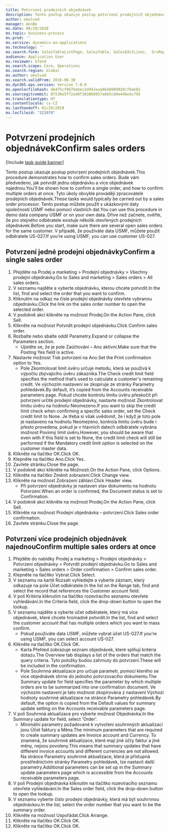 ```yaml
---
title: Potvrzení prodejních objednávek
description: Tento postup ukazuje postup potvrzení prodejních objednávek.
author: omulvad
manager: AnnBe
ms.date: 08/29/2018
ms.topic: business-process
ms.prod: ''
ms.service: dynamics-ax-applications
ms.technology: ''
ms.search.form: SalesTableListPage, SalesTable, SalesEditLines,  SrsReportViewerForm, CustConfirmJournal, SysQueryForm, SysQueryFieldLookUp, SysLookup, SalesParmIdLookup
audience: Application User
ms.reviewer: kfend
ms.search.scope: Core, Operations
ms.search.region: Global
ms.author: omulvad
ms.search.validFrom: 2016-06-30
ms.dyn365.ops.version: Version 7.0.0
ms.openlocfilehash: db475cf967bebec2d442aaa864800d920cf0ab81
ms.sourcegitcommit: 0f530e5f72a40f383868957a6b5cb0e446e4c795
ms.translationtype: HT
ms.contentlocale: cs-CZ
ms.lasthandoff: 01/29/2019
ms.locfileid: "323978"
---
```

# <a name="confirm-sales-orders"></a><span data-ttu-id="96a05-103">Potvrzení prodejních objednávek</span><span class="sxs-lookup"><span data-stu-id="96a05-103">Confirm sales orders</span></span>

[!include [task guide banner](../../includes/task-guide-banner.md)]

<span data-ttu-id="96a05-104">Tento postup ukazuje postup potvrzení prodejních objednávek.</span><span class="sxs-lookup"><span data-stu-id="96a05-104">This procedure demonstrates how to confirm sales orders.</span></span> <span data-ttu-id="96a05-105">Bude vám předvedeno, jak potvrdit jednu objednávku a více objednávek najednou.</span><span class="sxs-lookup"><span data-stu-id="96a05-105">You’ll be shown how to confirm a single order, and how to confirm multiple orders at once.</span></span> <span data-ttu-id="96a05-106">Tyto úkoly obvykle provádějí zpracovatelé prodejních objednávek.</span><span class="sxs-lookup"><span data-stu-id="96a05-106">These tasks would typically be carried out by a sales order processor.</span></span> <span data-ttu-id="96a05-107">Tento postup můžete použít s ukázkovými daty společnosti USMF nebo pomocí vlastních dat.</span><span class="sxs-lookup"><span data-stu-id="96a05-107">You can use this procedure in demo data company USMF or on your own data.</span></span> <span data-ttu-id="96a05-108">Dříve než začnete, ověřte, že pro stejného odběratele existuje několik otevřených prodejních objednávek.</span><span class="sxs-lookup"><span data-stu-id="96a05-108">Before you start, make sure there are several open sales orders for the same customer.</span></span> <span data-ttu-id="96a05-109">V případě, že používáte data USMF, můžete použít odběratele US-027.</span><span class="sxs-lookup"><span data-stu-id="96a05-109">If you’re using USMF, you can use customer US-027.</span></span>


## <a name="confirm-a-single-sales-order"></a><span data-ttu-id="96a05-110">Potvrzení jedné prodejní objednávky</span><span class="sxs-lookup"><span data-stu-id="96a05-110">Confirm a single sales order</span></span>
1. <span data-ttu-id="96a05-111">Přejděte na Prodej a marketing > Prodejní objednávky > Všechny prodejní objednávky.</span><span class="sxs-lookup"><span data-stu-id="96a05-111">Go to Sales and marketing > Sales orders > All sales orders.</span></span>
2. <span data-ttu-id="96a05-112">V seznamu najděte a vyberte objednávku, kterou chcete potvrdit.</span><span class="sxs-lookup"><span data-stu-id="96a05-112">In the list, find and select the order that you want to confirm.</span></span>
3. <span data-ttu-id="96a05-113">Kliknutím na odkaz na čísle prodejní objednávky otevřete vybranou objednávku.</span><span class="sxs-lookup"><span data-stu-id="96a05-113">Click the link on the sales order number to open the selected order.</span></span>
4. <span data-ttu-id="96a05-114">V podokně akcí klikněte na možnost Prodej.</span><span class="sxs-lookup"><span data-stu-id="96a05-114">On the Action Pane, click Sell.</span></span>
5. <span data-ttu-id="96a05-115">Klikněte na možnost Potvrdit prodejní objednávku.</span><span class="sxs-lookup"><span data-stu-id="96a05-115">Click Confirm sales order.</span></span>
6. <span data-ttu-id="96a05-116">Rozbalte nebo sbalte oddíl Parametry.</span><span class="sxs-lookup"><span data-stu-id="96a05-116">Expand or collapse the Parameters section.</span></span>
    * <span data-ttu-id="96a05-117">Ujistěte se, že je pole Zaúčtování – Ano aktivní.</span><span class="sxs-lookup"><span data-stu-id="96a05-117">Make sure that the Posting Yes field is active.</span></span>  
7. <span data-ttu-id="96a05-118">Nastavte možnost Tisk potvrzení na Ano.</span><span class="sxs-lookup"><span data-stu-id="96a05-118">Set the Print confirmation option to Yes.</span></span>
    * <span data-ttu-id="96a05-119">Pole Zkontrolovat limit úvěru určuje metodu, která se používá k výpočtu zbývajícího úvěru zákazníka.</span><span class="sxs-lookup"><span data-stu-id="96a05-119">The Check credit limit field specifies the method that’s used to calculate a customer's remaining credit.</span></span> <span data-ttu-id="96a05-120">Ve výchozím nastavení se zkopíruje ze stránky Parametry pohledávek.</span><span class="sxs-lookup"><span data-stu-id="96a05-120">By default, it’s copied from the Accounts receivable parameters page.</span></span> <span data-ttu-id="96a05-121">Pokud chcete kontrolu limitu úvěru přeskočit při potvrzení určité prodejní objednávky, nastavte možnost Zkontrolovat limitu úvěru na hodnotu Neomezeno.</span><span class="sxs-lookup"><span data-stu-id="96a05-121">If you want to skip the credit limit check when confirming a specific sales order, set the Check credit limit to None.</span></span> <span data-ttu-id="96a05-122">Je třeba si však uvědomit, že i když je toto pole je nastaveno na hodnotu Neomezeno, kontrola limitu úvěru bude i přesto provedena, pokud je v hlavních datech odběratele vybrána možnost Povinný limit úvěru.</span><span class="sxs-lookup"><span data-stu-id="96a05-122">However, you should be aware that even with if this field is set to None, the credit limit check will still be performed if the Mandatory credit limit option is selected on the customer master data.</span></span>  
8. <span data-ttu-id="96a05-123">Klikněte na tlačítko OK.</span><span class="sxs-lookup"><span data-stu-id="96a05-123">Click OK.</span></span>
9. <span data-ttu-id="96a05-124">Klepněte na tlačítko Ano.</span><span class="sxs-lookup"><span data-stu-id="96a05-124">Click Yes.</span></span>
10. <span data-ttu-id="96a05-125">Zavřete stránku.</span><span class="sxs-lookup"><span data-stu-id="96a05-125">Close the page.</span></span>
11. <span data-ttu-id="96a05-126">V podokně akcí klikněte na Možnosti.</span><span class="sxs-lookup"><span data-stu-id="96a05-126">On the Action Pane, click Options.</span></span>
12. <span data-ttu-id="96a05-127">Klikněte na tlačítko Změnit zobrazení.</span><span class="sxs-lookup"><span data-stu-id="96a05-127">Click Change view.</span></span>
13. <span data-ttu-id="96a05-128">Klikněte na možnost Zobrazení záhlaví.</span><span class="sxs-lookup"><span data-stu-id="96a05-128">Click Header view.</span></span>
    * <span data-ttu-id="96a05-129">Při potvrzení objednávky je nastaven stav dokumentu na hodnotu Potvrzení.</span><span class="sxs-lookup"><span data-stu-id="96a05-129">When an order is confirmed, the Document status is set to Confirmation.</span></span>  
14. <span data-ttu-id="96a05-130">V podokně akcí klikněte na možnost Prodej.</span><span class="sxs-lookup"><span data-stu-id="96a05-130">On the Action Pane, click Sell.</span></span>
15. <span data-ttu-id="96a05-131">Klikněte na možnost Prodejní objednávka – potvrzení.</span><span class="sxs-lookup"><span data-stu-id="96a05-131">Click Sales order confirmation.</span></span>
16. <span data-ttu-id="96a05-132">Zavřete stránku.</span><span class="sxs-lookup"><span data-stu-id="96a05-132">Close the page.</span></span>

## <a name="confirm-multiple-sales-orders-at-once"></a><span data-ttu-id="96a05-133">Potvrzení více prodejních objednávek najednou</span><span class="sxs-lookup"><span data-stu-id="96a05-133">Confirm multiple sales orders at once</span></span>
1. <span data-ttu-id="96a05-134">Přejděte do nabídky Prodej a marketing > Prodejní objednávky > Potvrzení objednávky > Potvrdit prodejní objednávku.</span><span class="sxs-lookup"><span data-stu-id="96a05-134">Go to Sales and marketing > Sales orders > Order confirmation > Confirm sales order.</span></span>
2. <span data-ttu-id="96a05-135">Klepněte na tlačítko Vybrat.</span><span class="sxs-lookup"><span data-stu-id="96a05-135">Click Select.</span></span>
3. <span data-ttu-id="96a05-136">V seznamu na kartě Rozsah vyhledejte a vyberte záznam, který odkazuje na pole Účet odběratele.</span><span class="sxs-lookup"><span data-stu-id="96a05-136">In the list on the Range tab, find and select the record that references the Customer account field.</span></span>
4. <span data-ttu-id="96a05-137">V poli Kritéria kliknutím na tlačítko rozevíracího seznamu otevřete vyhledávání.</span><span class="sxs-lookup"><span data-stu-id="96a05-137">In the Criteria field, click the drop-down button to open the lookup.</span></span>
5. <span data-ttu-id="96a05-138">V seznamu najděte a vyberte účet odběratele, který má více objednávek, které chcete hromadně potvrdit.</span><span class="sxs-lookup"><span data-stu-id="96a05-138">In the list, find and select the customer account that has multiple orders which you want to mass confirm.</span></span>
    * <span data-ttu-id="96a05-139">Pokud používáte data USMF, můžete vybrat účet US-027.</span><span class="sxs-lookup"><span data-stu-id="96a05-139">If you’re using USMF, you can select account US-027.</span></span>  
6. <span data-ttu-id="96a05-140">Klikněte na tlačítko OK.</span><span class="sxs-lookup"><span data-stu-id="96a05-140">Click OK.</span></span>
    * <span data-ttu-id="96a05-141">Karta Přehled zobrazuje seznam objednávek, které splňují kritéria dotazu.</span><span class="sxs-lookup"><span data-stu-id="96a05-141">The Overview tab displays a list of the orders that match the query criteria.</span></span> <span data-ttu-id="96a05-142">Tyto položky budou zahrnuty do potvrzení.</span><span class="sxs-lookup"><span data-stu-id="96a05-142">These will be included in the confirmation.</span></span>  
    * <span data-ttu-id="96a05-143">Pole Souhrnná aktualizace pro určuje parametr, pomocí kterého se více objednávek shrne do jednoho potvrzovacího dokumentu.</span><span class="sxs-lookup"><span data-stu-id="96a05-143">The Summary update for field specifies the parameter by which multiple orders are to be summarized into one confirmation document.</span></span> <span data-ttu-id="96a05-144">Ve výchozím nastavení je tato možnost zkopírována z nastavení Výchozí hodnoty souhrnné aktualizace na stránce Parametry pohledávek.</span><span class="sxs-lookup"><span data-stu-id="96a05-144">By default, the option is copied from the Default values for summary update setting on the Accounts receivable parameters page.</span></span>  
7. <span data-ttu-id="96a05-145">V poli Souhrnná aktualizace pro vyberte možnost Objednávka.</span><span class="sxs-lookup"><span data-stu-id="96a05-145">In the Summary update for field, select 'Order'.</span></span>
    * <span data-ttu-id="96a05-146">Minimální parametry požadované k vytvoření souhrnných aktualizací jsou Účet faktury a Měna.</span><span class="sxs-lookup"><span data-stu-id="96a05-146">The minimum parameters that are required to create summary updates are Invoice account and Currency.</span></span> <span data-ttu-id="96a05-147">To znamená, že souhrnné aktualizace, které mají jiné účty faktur a jiné měny, nejsou povoleny.</span><span class="sxs-lookup"><span data-stu-id="96a05-147">This means that summary updates that have different invoice accounts and different currencies are not allowed.</span></span> <span data-ttu-id="96a05-148">Na stránce Parametry souhrnné aktualizace, která je přístupná prostřednictvím stránky Parametry pohledávek, lze nastavit další parametry.</span><span class="sxs-lookup"><span data-stu-id="96a05-148">Additional parameters can be set up in the Summary update parameters page which is accessible from the Accounts receivable parameters page.</span></span>  
8. <span data-ttu-id="96a05-149">V poli Prodejní objednávka kliknutím na tlačítko rozevíracího seznamu otevřete vyhledávání.</span><span class="sxs-lookup"><span data-stu-id="96a05-149">In the Sales order field, click the drop-down button to open the lookup.</span></span>
9. <span data-ttu-id="96a05-150">V seznamu vyberte číslo prodejní objednávky, která má být souhrnnou objednávkou.</span><span class="sxs-lookup"><span data-stu-id="96a05-150">In the list, select the order number that you want to be the summary order.</span></span>
10. <span data-ttu-id="96a05-151">Klikněte na možnost Uspořádat.</span><span class="sxs-lookup"><span data-stu-id="96a05-151">Click Arrange.</span></span>
11. <span data-ttu-id="96a05-152">Klikněte na tlačítko OK.</span><span class="sxs-lookup"><span data-stu-id="96a05-152">Click OK.</span></span>
12. <span data-ttu-id="96a05-153">Klikněte na tlačítko OK.</span><span class="sxs-lookup"><span data-stu-id="96a05-153">Click OK.</span></span>

